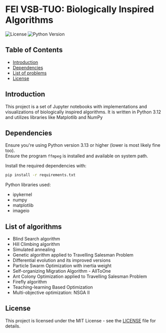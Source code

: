 # FEI VSB-TUO: Biologically Inspired Algorithms

![License](https://img.shields.io/badge/license-MIT-blue.svg) ![Python Version](https://img.shields.io/badge/python-3.13-blue)

## Table of Contents

- [Introduction](#introduction)
- [Dependencies](#dependencies)
- [List of problems](#list-of-problems)
- [License](#license)

## Introduction

This project is a set of Jupyter notebooks with implementations and visualizations of biologically inspired algorithms. It is written in Python 3.12 and utilizes libraries like Matplotlib and NumPy

## Dependencies

Ensure you're using Python version 3.13 or higher (lower is most likely fine too).\
Ensure the program `ffmpeg` is installed and available on system path.

Install the required dependencies with:
```bash
pip install -r requirements.txt
```

Python libraries used:
- ipykernel
- numpy
- matplotlib
- imageio

## List of algorithms

- Blind Search algorithm
- Hill Climbing algorithm
- Simulated annealing
- Genetic algorithm applied to Travelling Salesman Problem
- Differential evolution and its improved versions
- Particle Swarm Optimization with inertia weight
- Self-organizing Migration Algorithm - AllToOne
- Ant Colony Optimization applied to Travelling Salesman Problem
- Firefly algorithm
- Teaching-learning Based Optimization
- Multi-objective optimization: NSGA II

## License

This project is licensed under the MIT License - see the [LICENSE](LICENSE) file for details.
